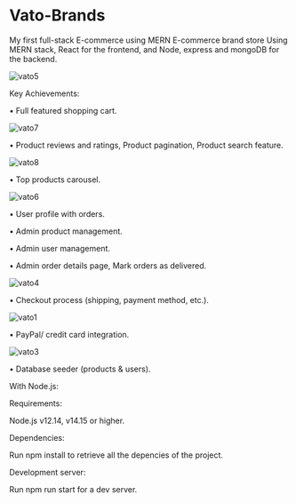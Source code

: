 # Vato-Brands
My first full-stack E-commerce using MERN
E-commerce brand store
Using MERN stack, React for the frontend, and Node, express and mongoDB for the backend.

![vato5](https://user-images.githubusercontent.com/62987086/198844504-78daca88-22cf-46de-9179-de785e78c06e.jpeg)

Key Achievements:

•	Full featured shopping cart.

![vato7](https://user-images.githubusercontent.com/62987086/198844638-96122b22-9ea1-499e-a8e7-98469722a081.jpeg)


•	Product reviews and ratings, Product pagination, Product search feature.

![vato8](https://user-images.githubusercontent.com/62987086/198844919-8848342a-113e-4f33-8252-3d541cb13573.jpeg)

•	Top products carousel. 

![vato6](https://user-images.githubusercontent.com/62987086/198844759-206cbb3b-b14c-4554-a1c8-8843d62ee0e1.jpeg)
 
•	User profile with orders. 

•	Admin product management. 

•	Admin user management. 

•	Admin order details page, Mark orders as delivered. 

![vato4](https://user-images.githubusercontent.com/62987086/198844805-dcd01df2-391e-496f-84d2-730f808f15f7.jpeg)


•	Checkout process (shipping, payment method, etc.). 

![vato1](https://user-images.githubusercontent.com/62987086/198844735-8a474ccf-d813-4af6-b14b-e0e7e2b0af3c.jpeg)

•	PayPal/ credit card integration.

![vato3](https://user-images.githubusercontent.com/62987086/198844722-0a376cab-8eb7-4cb8-999a-acd42e02bbd9.jpeg)

•	Database seeder (products & users).

With Node.js:

Requirements:

Node.js v12.14, v14.15 or higher.

Dependencies:

Run npm install to retrieve all the depencies of the project.

Development server:

Run npm run start for a dev server.
